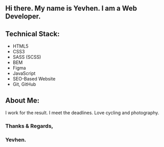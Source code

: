 ## Hi there. My name is Yevhen. I am a Web Developer.

## Technical Stack:
- HTML5
- CSS3
- SASS (SCSS)
- BEM
- Figma
- JavaScript
- SEO-Based Website
- Git, GitHub

## About Me:
I work for the result. I meet the deadlines.
Love cycling and photography.

### Thanks & Regards,
### Yevhen.
